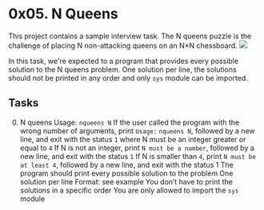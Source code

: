 # 0x05. N Queens
This project contains a sample interview task.
The N queens puzzle is the challenge of placing N non-attacking queens on an N×N chessboard.
![](https://static.dw.com/image/55872075_604.webp)

In this task, we're expected to a program that provides every possible solution to the N queens problem. One solution per line, the solutions should not be printed in any order and only `sys` module can be imported.

## Tasks
0. N queens
Usage: `nqueens N`
If the user called the program with the wrong number of arguments, print `Usage:` `nqueens N`, followed by a new line, and exit with the status `1`
where N must be an integer greater or equal to `4`
If N is not an integer, print `N must be a number`, followed by a new line, and exit with the status `1`
If N is smaller than `4`, print `N must be at least 4`, followed by a new line, and exit with the status 1
The program should print every possible solution to the problem
One solution per line
Format: see example
You don’t have to print the solutions in a specific order
You are only allowed to import the `sys` module